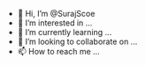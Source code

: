 - 👋 Hi, I’m @SurajScoe
- 👀 I’m interested in ...
- 🌱 I’m currently learning ...
- 💞️ I’m looking to collaborate on ...
- 📫 How to reach me ...

<!---
SurajScoe/SurajScoe is a ✨ special ✨ repository because its `README.md` (this file) appears on your GitHub profile.
You can click the Preview link to take a look at your changes.
--->
